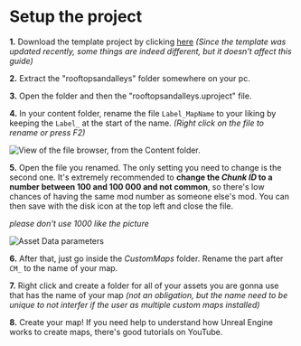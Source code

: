 # Setup the project

**1.** Download the template project by clicking [here](https://github.com/LoulouNoLegend/CustomMapLoader-RooftopsAndAlleys/releases/download/PB5/UE521-CustomMap-Template-V2.zip)
*(Since the template was updated recently, some things are indeed different, but it doesn't affect this guide)*

**2.** Extract the "rooftopsandalleys" folder somewhere on your pc.

**3.** Open the folder and then the "rooftopsandalleys.uproject" file.

**4.** In your content folder, rename the file `Label_MapName` to your liking by keeping the `Label_` at the start of the name. _(Right click on the file to rename or press F2)_

![View of the file browser, from the Content folder.](https://github.com/LoulouNoLegend/CustomMapLoader-RooftopsAndAlleys/assets/40952934/2f96f4af-95df-4039-b3d2-35fccd7dae3d)

**5.** Open the file you renamed. The only setting you need to change is the second one. It's extremely recommended to **change the _Chunk ID_ to a number between 100 and 100 000 and not common**, so there's low chances of having the same mod number as someone else's mod. You can then save with the disk icon at the top left and close the file.

*please don't use 1000 like the picture*

![Asset Data parameters](https://github.com/LoulouNoLegend/CustomMapLoader-RooftopsAndAlleys/assets/40952934/f42e4923-a3ca-4c14-9ae8-cf5c6f817a52)

**6.** After that, just go inside the _CustomMaps_ folder. Rename the part after `CM_` to the name of your map.

**7.** Right click and create a folder for all of your assets you are gonna use that has the name of your map _(not an obligation, but the name need to be unique to not interfer if the user as multiple custom maps installed)_

**8.** Create your map! If you need help to understand how Unreal Engine works to create maps, there's good tutorials on YouTube.
